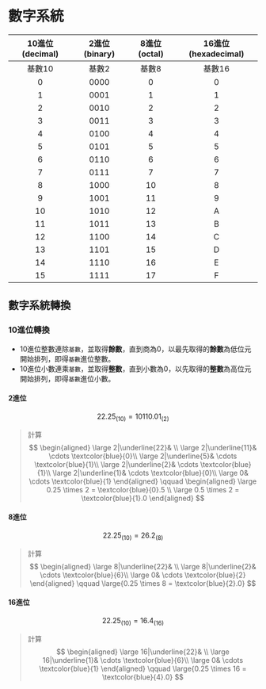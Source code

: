 # 數字系統
|10進位(decimal)|2進位(binary)|8進位(octal)|16進位(hexadecimal)|
|:-:|:-:|:-:|:-:|
|基數10|基數2|基數8|基數16|
|0|0000|0|0|
|1|0001|1|1|
|2|0010|2|2|
|3|0011|3|3|
|4|0100|4|4|
|5|0101|5|5|
|6|0110|6|6|
|7|0111|7|7|
|8|1000|10|8|
|9|1001|11|9|
|10|1010|12|A|
|11|1011|13|B|
|12|1100|14|C|
|13|1101|15|D|
|14|1110|16|E|
|15|1111|17|F|

## 數字系統轉換

### 10進位轉換
- 10進位整數連除`基數`，並取得**餘數**，直到商為0，以最先取得的**餘數**為低位元開始排列，即得`基數`進位整數。
- 10進位小數連乘`基數`，並取得**整數**，直到小數為0，以先取得的**整數**為高位元開始排列，即得`基數`進位小數。

#### 2進位
$$22.25_{(10)} = 10110.01_{(2)}$$

> 計算
$$
\begin{aligned}
\large 2|\underline{22}& \\
\large 2|\underline{11}& \cdots \textcolor{blue}{0}\\
\large 2|\underline{5}& \cdots \textcolor{blue}{1}\\
\large 2|\underline{2}& \cdots \textcolor{blue}{1}\\
\large 2|\underline{1}& \cdots \textcolor{blue}{0}\\
\large 0& \cdots \textcolor{blue}{1}
\end{aligned}
\qquad
\begin{aligned}
\large 0.25 \times 2 = \textcolor{blue}{0}.5 \\
\large 0.5 \times 2 = \textcolor{blue}{1}.0
\end{aligned}
$$

#### 8進位
$$22.25_{(10)} = 26.2_{(8)}$$

> 計算
$$
\begin{aligned}
\large 8|\underline{22}& \\
\large 8|\underline{2}& \cdots \textcolor{blue}{6}\\
\large 0& \cdots \textcolor{blue}{2}
\end{aligned}
\qquad
\large{0.25 \times 8 = \textcolor{blue}{2}.0}
$$

#### 16進位
$$22.25_{(10)} = 16.4_{(16)}$$

> 計算
$$
\begin{aligned}
\large 16|\underline{22}& \\
\large 16|\underline{1}& \cdots \textcolor{blue}{6}\\
\large 0& \cdots \textcolor{blue}{1}
\end{aligned}
\qquad
\large{0.25 \times 16 = \textcolor{blue}{4}.0}
$$

